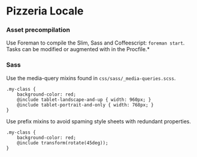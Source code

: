 # Pizzeria Locale

### Asset precompilation
Use Foreman to compile the Slim, Sass and Coffeescript: `foreman start`. Tasks can be modified or augmented with in the Procfile.* 

### Sass

Use the media-query mixins found in `css/sass/_media-queries.scss`.

	.my-class {
		background-color: red;
		@include tablet-landscape-and-up { width: 960px; }
		@include tablet-portrait-and-only { width: 768px; }
	}

Use prefix mixins to avoid spaming style sheets with redundant properties.

	.my-class {
		background-color: red;
		@include transform(rotate(45deg));
	}
